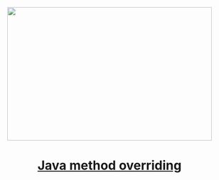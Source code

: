 
<p align="center">
  <img width="460" height="300" src="https://miro.medium.com/v2/resize:fit:640/format:webp/1*0HRuqBQZbmYuA66tf-4nGg.jpeg">
</p>

<h1 align="center"><a href="https://medium.com/javarevisited/java-method-overriding-8132fa270f37">Java method overriding
</a></h1>
